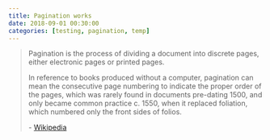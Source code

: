 ```yaml
---
title: Pagination works
date: 2018-09-01 00:30:00
categories: [testing, pagination, temp]
---
```



> Pagination is the process of dividing a document into discrete pages, either electronic pages or printed pages.
>
> In reference to books produced without a computer, pagination can mean the consecutive page numbering to indicate the proper order of the pages, which was rarely found in documents pre-dating 1500, and only became common practice c. 1550, when it replaced foliation, which numbered only the front sides of folios.
>
> \- [Wikipedia](https://en.wikipedia.org/wiki/Pagination)

